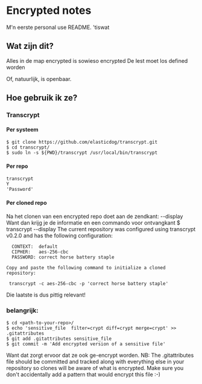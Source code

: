# Encrypted notes

M'n eerste personal use README. 'tiswat

## Wat zijn dit?

Alles in de map encrypted is sowieso encrypted
De lest moet los defined worden

Of, natuurlijk, is openbaar.

## Hoe gebruik ik ze?

### Transcrypt

#### Per systeem	

	$ git clone https://github.com/elasticdog/transcrypt.git
	$ cd transcrypt/
	$ sudo ln -s ${PWD}/transcrypt /usr/local/bin/transcrypt

#### Per repo

	transcrypt
	Y
	'Password'

#### Per cloned repo

Na het clonen van een encrypted repo doet aan de zendkant:
	--display
Want dan krijg je de informatie en een commando voor ontvangkant
	$ transcrypt --display
	The current repository was configured using transcrypt v0.2.0
	and has the following configuration:

	  CONTEXT:  default
	  CIPHER:   aes-256-cbc
	  PASSWORD: correct horse battery staple

	Copy and paste the following command to initialize a cloned repository:

	 transcrypt -c aes-256-cbc -p 'correct horse battery staple'
Die laatste is dus pittig relevant!

### belangrijk: 

	$ cd <path-to-your-repo>/
	$ echo 'sensitive_file  filter=crypt diff=crypt merge=crypt' >> .gitattributes
	$ git add .gitattributes sensitive_file
	$ git commit -m 'Add encrypted version of a sensitive file'

Want dat zorgt ervoor dat ze ook ge-encrypt worden.
NB: 
The .gitattributes file should be committed and tracked along with everything else in your repository so clones will be aware of what is encrypted. Make sure you don't accidentally add a pattern that would encrypt this file :-)
